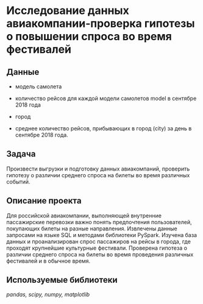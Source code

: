 # Исследование данных авиакомпании-проверка гипотезы о повышении спроса во время фестивалей
## Данные

* модель самолета
* количество рейсов для каждой модели самолетов model в сентябре 2018 года

* город
* среднее количество рейсов, прибывающих в город (city) за день в сентябре 2018 года.

## Задача

Произвести выгрузки и подготовку данных авиакомпаний, проверить гипотезу о различии среднего спроса на билеты во время различных событий.

## Описание проекта

Для российской авиакомпании, выполняющей внутренние пассажирские перевозки важно понять предпочтения пользователей, покупающих билеты на разные направления.
Извлечены данные запросами на языке SQL и методами библиотеки PySpark.
Изучена база данных и проанализирован спрос пассажиров на рейсы в города, где проходят крупнейшие культурные фестивали.
Проверена гипотеза о различии среднего спроса на билеты во время проведения различных фестивалей и в обычное время.

## Используемые библиотеки
*pandas, scipy, numpy, matplotlib*
